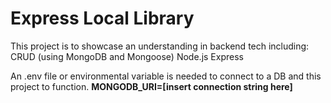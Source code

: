 # Express Local Library

This project is to showcase an understanding in backend tech including:
CRUD (using MongoDB and Mongoose)
Node.js
Express

An .env file or environmental variable is needed to connect to a DB and this project to function.
**MONGODB_URI=[insert connection string here]**